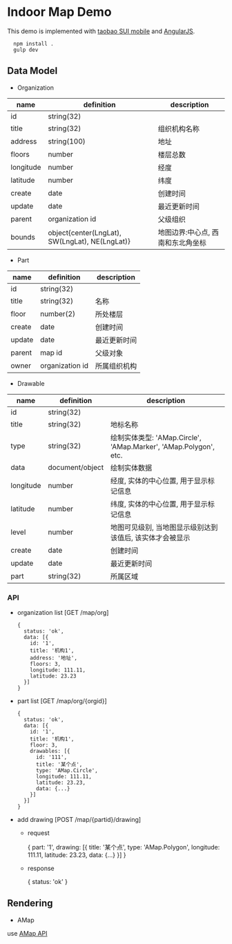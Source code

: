 # Indoor Map Demo

This demo is implemented with [taobao SUI mobile](http://m.sui.taobao.org/) and [AngularJS](http://angularjs.org).

      npm install .
      gulp dev

## Data Model

- Organization

name | definition | description
-----|------------|-------------
id | string(32) |
title | string(32) | 组织机构名称
address | string(100) | 地址
floors | number | 楼层总数
longitude | number | 经度
latitude | number | 纬度
create | date | 创建时间
update | date | 最近更新时间
parent | organization id | 父级组织
bounds | object{center(LngLat), SW(LngLat), NE(LngLat)} | 地图边界:中心点, 西南和东北角坐标

- Part

name | definition | description
-----|------------|-------------
id | string(32) |
title | string(32) | 名称
floor | number(2) | 所处楼层
create | date | 创建时间
update | date | 最近更新时间
parent | map id | 父级对象
owner | organization id | 所属组织机构

- Drawable

name | definition | description
-----|------------|-------------
id | string(32) |
title | string(32) | 地标名称
type  | string(32) | 绘制实体类型: 'AMap.Circle', 'AMap.Marker', 'AMap.Polygon', etc.
data | document/object | 绘制实体数据 
longitude | number | 经度, 实体的中心位置, 用于显示标记信息
latitude | number | 纬度, 实体的中心位置, 用于显示标记信息
level | number | 地图可见级别, 当地图显示级别达到该值后, 该实体才会被显示
create | date | 创建时间
update | date | 最近更新时间
part | string(32) | 所属区域

### API

- organization list [GET /map/org] 

      {
        status: 'ok',
        data: [{
          id: '1',
          title: '机构1',
          address: '地址',
          floors: 3,
          longitude: 111.11,
          latitude: 23.23
        }]
      }

- part list [GET /map/org/{orgid}]

      {
        status: 'ok',
        data: [{
          id: '1',
          title: '机构1',
          floor: 3,
          drawables: [{
            id: '111',
            title: '某个点',
            type: 'AMap.Circle',
            longitude: 111.11,
            latitude: 23.23,
            data: {...}
          }]
        }]
      }

- add drawing [POST /map/{partid}/drawing]

  - request

      {
        part: '1',
        drawing: [{
          title: '某个点',
          type: 'AMap.Polygon',
          longitude: 111.11,
          latitude: 23.23,
          data: {...}
        }]
      }

  - response

      {
        status: 'ok'
      }


## Rendering

- AMap

use [AMap API](http://lbs.amap.com/api/javascript-api/reference/)
